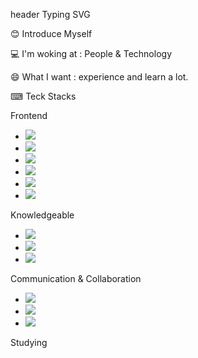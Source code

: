 
header Typing SVG

😊 Introduce Myself

💻 I'm woking at : People & Technology

😄 What I want : experience and learn a lot.

⌨ Teck Stacks

Frontend

- <img src="https://img.shields.io/badge/JavaScript-F7DF1E?style=flat-square&logo=JavaScript&logoColor=white"/></a>
- <img src="https://img.shields.io/badge/HTML-E34F26?style=flat&logo=HTML5&logoColor=white"/></a>
- <img src="https://img.shields.io/badge/CSS-1572B6?style=flat&logo=CSS3&logoColor=white"/></a>
- <img src="https://img.shields.io/badge/React-61DAFB?style=flat&logo=React&logoColor=white"/></a>
- <img src="https://img.shields.io/badge/Redux-764ABC?style=flat&logo=Redux&logoColor=white"/></a>
- <img src="https://img.shields.io/badge/StyledComponents-DB7093?style=flat&logo=styledComponents&logoColor=white"/></a>

       

Knowledgeable

- <img src="https://img.shields.io/badge/Java-007396?style=flat-square&logo=Java&logoColor=white"/></a>
- <img src="https://img.shields.io/badge/MySQL-4479A1?style=flat-square&logo=MySQL&logoColor=white"/></a>
- <img src="https://img.shields.io/badge/Spring-6DB33F?style=flat-square&logo=Spring&logoColor=white"/></a>
 

Communication & Collaboration

- <img src="https://img.shields.io/badge/Notion-3766AB?style=flat-square&logo=Notion&logoColor=white"/></a>
- <img src="https://img.shields.io/badge/Slack-3766AB?style=flat-square&logo=Slack&logoColor=white"/></a>
- <img src="https://img.shields.io/badge/Redmine-B32024?style=flat-square&logo=Redmine&logoColor=white"/></a>


Studying


